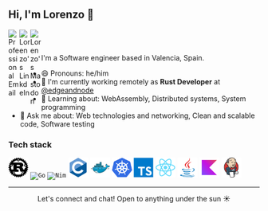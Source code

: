 ## Hi, I'm Lorenzo  👋

<a href="mailto:lnsdev@proton.me">
  <img align="left" alt="Professional Email" width="22px" src="https://cdn.jsdelivr.net/npm/simple-icons@v3/icons/gmail.svg" />
</a>
<a href="https://www.linkedin.com/in/lorenzodelgado/">
  <img align="left" alt="Lorenzo's LinkdeIn" width="22px" src="https://cdn.jsdelivr.net/npm/simple-icons@v3/icons/linkedin.svg" />
</a>
<a rel="me" href="https://fosstodon.org/@lnsd">
  <img align="left" alt="Lorenzo's Mastodon" width="22px" src="https://cdn.jsdelivr.net/npm/simple-icons@v3/icons/mastodon.svg" />
</a>
<br>
<br>

I'm a Software engineer based in Valencia, Spain.
<br>

- 😄 Pronouns: he/him
- 🏢 I'm currently working remotely as **Rust Developer** at [@edgeandnode](https://github.com/edgeandnode)
- 🌱 Learning about: WebAssembly, Distributed systems, System programming
- 💬 Ask me about: Web technologies and networking, Clean and scalable code, Software testing

### Tech stack

<p align="left">
<code><img src="https://github.com/devicons/devicon/blob/master/icons/rust/rust-plain.svg" alt="Rust" width="40" height="40"/></code>
<code><img src="https://github.com/abranhe/programming-languages-logos/blob/master/src/go/go_48x48.png" alt="Go" width="40" height="40"/></code>
<code><img src="https://upload.wikimedia.org/wikipedia/commons/thumb/e/e3/Nim_logo.svg/356px-Nim_logo.svg.png" alt="Nim" width="40"/></code>
<code><img src="https://github.com/devicons/devicon/blob/master/icons/c/c-original.svg" alt="C" width="40" height="40"/></code>
<code><img src="https://github.com/devicons/devicon/blob/master/icons/docker/docker-original.svg" alt="Docker" width="40" height="40"/></code>
<code><img src="https://github.com/devicons/devicon/blob/master/icons/kubernetes/kubernetes-plain.svg" alt="Kubernetes" width="40" height="40"/></code>
<code><img src="https://github.com/devicons/devicon/blob/master/icons/typescript/typescript-original.svg" alt="TypeScript" width="40" height="40"/></code>
<code><img src="https://github.com/devicons/devicon/blob/master/icons/react/react-original.svg" alt="React" width="40" height="40"/></code>
<code><img src="https://github.com/devicons/devicon/blob/master/icons/java/java-original.svg" alt="Java" width="40" height="40"/></code>
<code><img src="https://github.com/devicons/devicon/blob/master/icons/kotlin/kotlin-original.svg" alt="Kotlin" width="40" height="40"/></code>
<code><img src="https://github.com/devicons/devicon/blob/master/icons/jenkins/jenkins-original.svg" alt="Jenkins CI" width="40" height="40"/></code>
</p>

---

<p align="center">Let's connect and chat! Open to anything under the sun ☀️</p>
